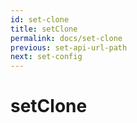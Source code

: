 ```yaml
---
id: set-clone
title: setClone
permalink: docs/set-clone
previous: set-api-url-path
next: set-config
---
```


# setClone

